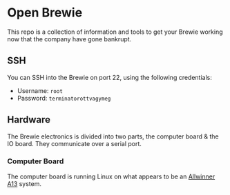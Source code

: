 # Open Brewie

This repo is a collection of information and tools to get your Brewie working now that the company have gone bankrupt.

## SSH

You can SSH into the Brewie on port 22, using the following credentials:

- Username: `root`
- Password: `terminatorottvagymeg`

## Hardware

The Brewie electronics is divided into two parts, the computer board & the IO board. They communicate over a serial port.

### Computer Board

The computer board is running Linux on what appears to be an [Allwinner A13](https://linux-sunxi.org/A13) system.
